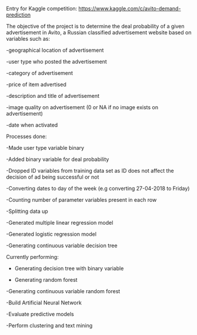 Entry for Kaggle competition: https://www.kaggle.com/c/avito-demand-prediction

The objective of the project is to determine the deal probability of a given advertisement in Avito, a Russian classified 
advertisement website based on variables such as:

  -geographical location of advertisement

  -user type who posted the advertisement

  -category of advertisement

   -price of item advertised

  -description and title of advertisement

  -image quality on advertisement (0 or NA if no image exists on advertisement)

  -date when activated

Processes done:

  -Made user type variable binary
  
  -Added binary variable for deal probability
  
  -Dropped ID variables from training data set as ID does not affect the decision of ad being successful or not
  
  -Converting dates to day of the week (e.g converting 27-04-2018 to Friday)
  
  -Counting number of parameter variables present in each row
  
  -Splitting data up
  
  -Generated multiple linear regression model
  
  -Generated logistic regression model
  
  -Generating continuous variable decision tree

Currently performing:

  - Generating decision tree with binary variable
  
  - Generating random forest
  
  -Generating continuous variable random forest
  
  -Build Artificial Neural Network
  
  -Evaluate predictive models
  
  -Perform clustering and text mining
